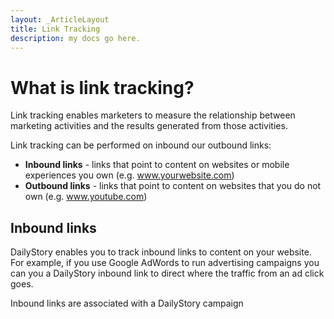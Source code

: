 ```yaml
---
layout: _ArticleLayout
title: Link Tracking
description: my docs go here.
---
```

# What is link tracking?
Link tracking enables marketers to measure the relationship between marketing activities and the results generated from those activities.

Link tracking can be performed on inbound our outbound links: 

* **Inbound links** - links that point to content on websites or mobile experiences you own (e.g. www.yourwebsite.com)
* **Outbound links** - links that point to content on websites that you do not own (e.g. www.youtube.com)

## Inbound links
DailyStory enables you to track inbound links to content on your website. For example, if you use Google AdWords to run advertising campaigns you can you a DailyStory inbound link to direct where the traffic from an ad click goes.

Inbound links are associated with a DailyStory campaign